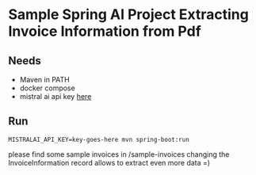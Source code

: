 # Sample Spring AI Project Extracting Invoice Information from Pdf

## Needs

* Maven in PATH
* docker compose
* mistral ai api key [here](https://auth.mistral.ai/ui/registration)

## Run

```shell
MISTRALAI_API_KEY=key-goes-here mvn spring-boot:run
```

please find some sample invoices in /sample-invoices
changing the InvoiceInformation record allows to extract even more data =)